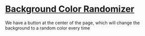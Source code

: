 # <u> Background Color Randomizer </u>

We have a button at the center of the page, which will change the background to a random color every time
